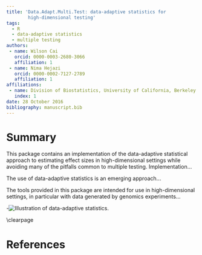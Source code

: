 ```yaml
---
title: 'Data.Adapt.Multi.Test: data-adaptive statistics for
        high-dimensional testing'
tags:
  - R
  - data-adaptive statistics
  - multiple testing
authors:
 - name: Wilson Cai
   orcid: 0000-0003-2680-3066
   affiliation: 1
 - name: Nima Hejazi
   orcid: 0000-0002-7127-2789
   affiliation: 1
affiliations:
 - name: Division of Biostatistics, University of California, Berkeley
   index: 1
date: 28 October 2016
bibliography: manuscript.bib
---
```


# Summary

This package contains an implementation of the data-adaptive statistical
approach to estimating effect sizes in high-dimensional settings while avoiding
many of the pitfalls common to multiple testing. Implementation...

The use of data-adaptive statistics is an emerging approach...

The tools provided in this package are intended for use in high-dimensional settings, in particular with data generated by genomics experiments...

-![Illustration of data-adaptive statistics.](data_adapt.png)

\clearpage

# References
